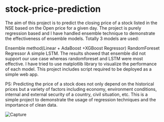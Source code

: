 # stock-price-prediction
The aim of this project is to predict the closing price of a stock listed in the NSE based on the Open price for a given day. The project is purely regression based and I have handled ensemble technique to demonstrate the effectiveness of ensemble models. Totally 3 models are used:

Ensemble method(Linear + AdaBoost +XGBoost Regressor)
RandomForeset Regressor
A simple LSTM.
The results showed that ensemble did not support our use case whereas randomforeset and LSTM were most effective. I have tried to use matplotlib library to visualize the performance of each model.
This project includes script required to be deployed as a simple web app.

PS: Predicting the price of a stock does not only depend on the historical prices but a variety of factors including economy, environment conditions, internal and external security of a country, civil situation, etc. This is a simple project to demonstrate the usage of regression techniques and the importance of clean data.

![Capture](https://user-images.githubusercontent.com/44191470/123221135-3f0b2f00-d4ec-11eb-8593-240df9f718bd.PNG)
